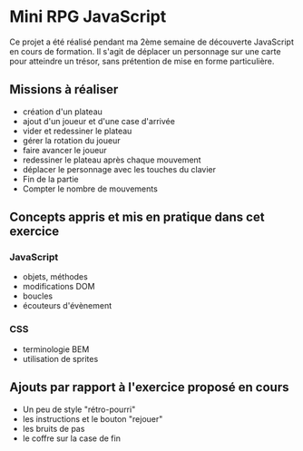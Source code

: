 # Mini RPG JavaScript

Ce projet a été réalisé pendant ma 2ème semaine de découverte JavaScript en cours de formation.
Il s'agit de déplacer un personnage sur une carte pour atteindre un trésor, sans prétention de mise en forme particulière.

## Missions à réaliser

- création d'un plateau
- ajout d'un joueur et d'une case d'arrivée
- vider et redessiner le plateau
- gérer la rotation du joueur
- faire avancer le joueur
- redessiner le plateau après chaque mouvement
- déplacer le personnage avec les touches du clavier
- Fin de la partie
- Compter le nombre de mouvements

## Concepts appris et mis en pratique dans cet exercice

### JavaScript

- objets, méthodes
- modifications DOM
- boucles
- écouteurs d'évènement

### CSS

- terminologie BEM
- utilisation de sprites

## Ajouts par rapport à l'exercice proposé en cours

- Un peu de style "rétro-pourri"
- les instructions et le bouton "rejouer"
- les bruits de pas
- le coffre sur la case de fin
